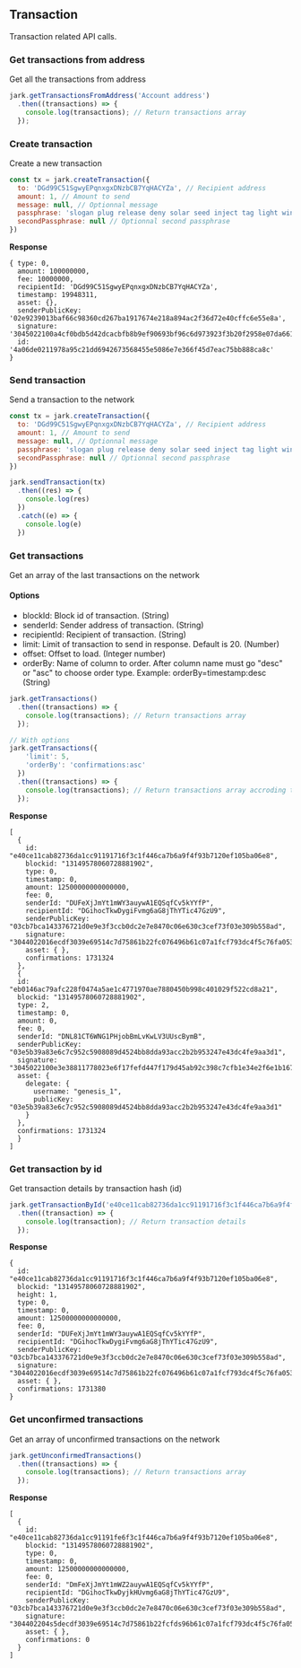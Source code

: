 ## Transaction
Transaction related API calls.

### Get transactions from address
Get all the transactions from address

```js
jark.getTransactionsFromAddress('Account address')
  .then((transactions) => {
    console.log(transactions); // Return transactions array
  });
```

### Create transaction
Create a new transaction

```js
const tx = jark.createTransaction({
  to: 'DGd99C51SgwyEPqnxgxDNzbCB7YqHACYZa', // Recipient address
  amount: 1, // Amount to send
  message: null, // Optionnal message
  passphrase: 'slogan plug release deny solar seed inject tag light winner box oyster', // Sender passphrase
  secondPassphrase: null // Optionnal second passphrase
})
```
**Response**
```
{ type: 0,
  amount: 100000000,
  fee: 10000000,
  recipientId: 'DGd99C51SgwyEPqnxgxDNzbCB7YqHACYZa',
  timestamp: 19948311,
  asset: {},
  senderPublicKey: '02e9239013baf66c98360cd267ba1917674e218a894ac2f36d72e40cffc6e55e8a',
  signature: '3045022100a4cf0bdb5d42dcacbfb8b9ef90693bf96c6d973923f3b20f2958e07da661934902206c51be663e15d1c569d47d8f5a3212bdb57b98fcd196c8f0503662fbed854bf6',
  id: '4a06de0211978a95c21dd6942673568455e5086e7e366f45d7eac75bb888ca8c'
}
```

### Send transaction
Send a transaction to the network

```js
const tx = jark.createTransaction({
  to: 'DGd99C51SgwyEPqnxgxDNzbCB7YqHACYZa', // Recipient address
  amount: 1, // Amount to send
  message: null, // Optionnal message
  passphrase: 'slogan plug release deny solar seed inject tag light winner box oyster', // Sender passphrase
  secondPassphrase: null // Optionnal second passphrase
})

jark.sendTransaction(tx)
  .then((res) => {
    console.log(res)
  })
  .catch((e) => {
    console.log(e)
  })
```

### Get transactions
Get an array of the last transactions on the network

#### Options

- blockId: Block id of transaction. (String)
- senderId: Sender address of transaction. (String)
- recipientId: Recipient of transaction. (String)
- limit: Limit of transaction to send in response. Default is 20. (Number)
- offset: Offset to load. (Integer number)
- orderBy: Name of column to order. After column name must go "desc" or "asc" to choose order type. Example: orderBy=timestamp:desc (String)

```js
jark.getTransactions()
  .then((transactions) => {
    console.log(transactions); // Return transactions array
  });

// With options
jark.getTransactions({
    'limit': 5,
    'orderBy': 'confirmations:asc'
  })
  .then((transactions) => {
    console.log(transactions); // Return transactions array accroding to params
  });
```
**Response**
```
[
  {
    id: "e40ce11cab82736da1cc91191716f3c1f446ca7b6a9f4f93b7120ef105ba06e8",
    blockid: "13149578060728881902",
    type: 0,
    timestamp: 0,
    amount: 12500000000000000,
    fee: 0,
    senderId: "DUFeXjJmYt1mWY3auywA1EQSqfCv5kYYfP",
    recipientId: "DGihocTkwDygiFvmg6aG8jThYTic47GzU9",
    senderPublicKey: "03cb7bca143376721d0e9e3f3ccb0dc2e7e8470c06e630c3cef73f03e309b558ad",
    signature: "3044022016ecdf3039e69514c7d75861b22fc076496b61c07a1fcf793dc4f5c76fa0532b0220579c4c0c9d13720f9db5d9df29ed8ceab0adc266c6c160d612d4894dc5867eb1",
    asset: { },
    confirmations: 1731324
  },
  {
  id: "eb0146ac79afc228f0474a5ae1c4771970ae7880450b998c401029f522cd8a21",
  blockid: "13149578060728881902",
  type: 2,
  timestamp: 0,
  amount: 0,
  fee: 0,
  senderId: "DNL81CT6WNG1PHjobBmLvKwLV3UUscBymB",
  senderPublicKey: "03e5b39a83e6c7c952c5908089d4524bb8dda93acc2b2b953247e43dc4fe9aa3d1",
  signature: "3045022100e3e38811778023e6f17fefd447f179d45ab92c398c7cfb1e34e2f6e1b167c95a022070c36439ecec0fc3c43850070f29515910435d389e059579878d61b5ff2ea337",
  asset: {
    delegate: {
      username: "genesis_1",
      publicKey: "03e5b39a83e6c7c952c5908089d4524bb8dda93acc2b2b953247e43dc4fe9aa3d1"
    }
  },
  confirmations: 1731324
  }
]
```
### Get transaction by id
Get transaction details by transaction hash (id)

```js
jark.getTransactionById('e40ce11cab82736da1cc91191716f3c1f446ca7b6a9f4f93b7120ef105ba06e8')
  .then((transaction) => {
    console.log(transaction); // Return transaction details
  });
```
**Response**
```
{
  id: "e40ce11cab82736da1cc91191716f3c1f446ca7b6a9f4f93b7120ef105ba06e8",
  blockid: "13149578060728881902",
  height: 1,
  type: 0,
  timestamp: 0,
  amount: 12500000000000000,
  fee: 0,
  senderId: "DUFeXjJmYt1mWY3auywA1EQSqfCv5kYYfP",
  recipientId: "DGihocTkwDygiFvmg6aG8jThYTic47GzU9",
  senderPublicKey: "03cb7bca143376721d0e9e3f3ccb0dc2e7e8470c06e630c3cef73f03e309b558ad",
  signature: "3044022016ecdf3039e69514c7d75861b22fc076496b61c07a1fcf793dc4f5c76fa0532b0220579c4c0c9d13720f9db5d9df29ed8ceab0adc266c6c160d612d4894dc5867eb1",
  asset: { },
  confirmations: 1731380
}
```

### Get unconfirmed transactions
Get an array of unconfirmed transactions on the network

```js
jark.getUnconfirmedTransactions()
  .then((transactions) => {
    console.log(transactions); // Return transactions array
  });
```
**Response**
```
[
  {
    id: "e40ce11cab82736da1cc91191fe6f3c1f446ca7b6a9f4f93b7120ef105ba06e8",
    blockid: "13149578060728881902",
    type: 0,
    timestamp: 0,
    amount: 12500000000000000,
    fee: 0,
    senderId: "DmFeXjJmYt1mWZ2auywA1EQSqfCv5kYYfP",
    recipientId: "DGihocTkwDyjkHUvmg6aG8jThYTic47GzU9",
    senderPublicKey: "03cb7bca143376721d0e9e3f3ccb0dc2e7e8470c06e630c3cef73f03e309b558ad",
    signature: "304402204s5decdf3039e69514c7d75861b22fcfds96b61c07a1fcf793dc4f5c76fa0532b0220579c4c0c9d13720f9db5d9df29ed8ceab0adc266c6c160d612d4894dc5867eb1",
    asset: { },
    confirmations: 0
  }
]
```